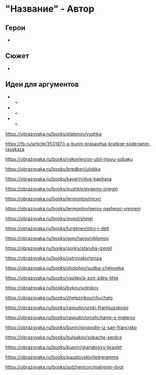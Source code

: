 "Название" - Автор
====================================================


Герои
----------------------------------------------------

* 

Сюжет
----------------------------------------------------

*

Идеи для аргументов
----------------------------------------------------

- *

- *

- *


<!-- https://litrekon.ru/kratkie-soderzhaniya/peschanaya-uchitelnitsa-i-otzyv-dlya-chitatelskogo-dnevnika-a-p-platonov/ -->

<!-- https://obrazovaka.ru/books/kuprin/chudesnyy-doktor -->

<!-- https://obrazovaka.ru/books/andreev/kusaka -->

https://obrazovaka.ru/books/platonov/yushka

https://fb.ru/article/353197/i-a-bunin-krasavitsa-kratkoe-soderjanie-rasskaza

https://obrazovaka.ru/books/yakovlev/on-ubil-moyu-sobaku

https://obrazovaka.ru/books/bredberi/ulybka

https://obrazovaka.ru/books/kaverin/dva-kapitana

https://obrazovaka.ru/books/pushkin/evgeniy-onegin

https://obrazovaka.ru/books/lermontov/mcyri

https://obrazovaka.ru/books/lermontov/geroy-nashego-vremeni

https://obrazovaka.ru/books/gogol/shinel

https://obrazovaka.ru/books/turgenev/otcy-i-deti

https://obrazovaka.ru/books/goncharov/oblomov

https://obrazovaka.ru/books/gorkiy/staruha-izergil

https://obrazovaka.ru/books/ostrovskiy/groza

https://obrazovaka.ru/books/sholohov/sudba-cheloveka

https://obrazovaka.ru/books/vasilev/a-zori-zdes-tihie

https://obrazovaka.ru/books/bykov/sotnikov

https://obrazovaka.ru/books/zheleznikov/chuchelo

https://obrazovaka.ru/books/rasputin/uroki-frantsuzskogo

https://obrazovaka.ru/books/rasputin/proshchanie-s-materoy

https://obrazovaka.ru/books/bunin/gospodin-iz-san-francisko

https://obrazovaka.ru/books/bulgakov/sobache-serdce

https://obrazovaka.ru/books/kuprin/granatovyy-braslet

https://obrazovaka.ru/books/paustovskiy/telegramma

https://obrazovaka.ru/books/solzhenicyn/matrenin-dvor